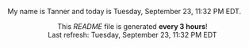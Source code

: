 My name is Tanner and today is Tuesday, September 23, 11:32 PM EDT.

<p align="center">This <i>README</i> file is generated <b>every 3 hours</b>!</br>Last refresh: Tuesday, September 23, 11:32 PM EDT<br /></p>
